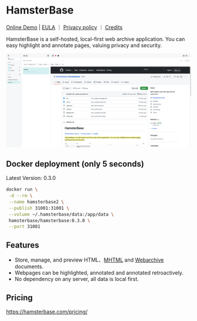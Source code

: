 # HamsterBase

[Online Demo](https://hamsterbase.onrender.com) | [EULA](https://hamsterbase.com/docs/legal/eula/000.html) ｜ [Privacy policy](https://hamsterbase.com/docs/legal/privacy/000.html) ｜ [Credits](https://hamsterbase.com/docs/legal/credits.html)

HamsterBase is a self-hosted, local-first web archive application. You can easy highlight and annotate pages, valuing privacy and security.

![Screenshot](https://raw.githubusercontent.com/hamsterbase/hamsterbase/main/home.png)

## Docker deployment (only 5 seconds)

Latest Version: 0.3.0

```bash
docker run \
 -d --rm \
 --name hamsterbase2 \
 --publish 31001:31001 \
 --volume ~/.hamsterbase/data:/app/data \
 hamsterbase/hamsterbase:0.3.0 \
 --port 31001
```

## Features

- Store, manage, and preview HTML、[MHTML](https://en.wikipedia.org/wiki/MHTML) and [Webarchive](https://en.wikipedia.org/wiki/Webarchive) documents.
- Webpages can be highlighted, annotated and annotated retroactively.
- No dependency on any server, all data is local first.

## Pricing

https://hamsterbase.com/pricing/
